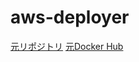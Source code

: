 # aws-deployer

[元リポジトリ](https://github.com/sikmi/awseb-deployer-docker)
[元Docker Hub](https://hub.docker.com/r/sikmi/awseb-deployer-docker/)


